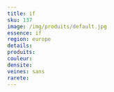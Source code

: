 ```yaml
---
title: if
sku: 137
image: /img/produits/default.jpg
essence: if
region: europe
details: 
produits:
couleur: 
densite: 
veines: sans
rarete: 
---
```

